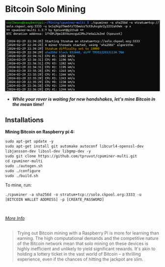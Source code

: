 # Bitcoin Solo Mining

![](../images/cryptoMine.png)

- ___While your rover is waiting for new handshakes, let's mine Bitcoin in the mean time!___

## **Installations**

**Mining Bitcoin on Raspberry pi 4:**
   ```
   sudo apt-get update -y
   sudo apt-get install git automake autoconf libcurl4-openssl-dev libjansson-dev libssl-dev libgmp-dev -y
   sudo git clone https://github.com/tpruvot/cpuminer-multi.git
   cd cpuminer-multi
   sudo ./autogen.sh
   sudo ./configure
   sudo ./build.sh
   ```
   To mine, run:
   ```
   ./cpuminer -a sha256d -o stratum+tcp://solo.ckpool.org:3333 -u [BITCOIN WALLET ADDRESS] -p [CREATE_PASSWORD]
   ```
<br />

_[More Info](https://github.com/tpruvot/cpuminer-multi?tab=readme-ov-file)_
<br />
<br />
> Trying out Bitcoin mining with a Raspberry Pi is more for learning than earning. The high computational demands and the competitive nature of the Bitcoin network mean that solo mining on these devices is highly inefficient and unlikely to yield significant rewards. It's akin to holding a lottery ticket in the vast world of Bitcoin – a thrilling experience, even if the chances of hitting the jackpot are slim.
